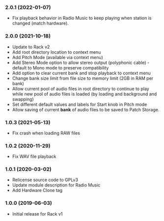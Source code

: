 ### 2.0.1 (2022-01-07)
- Fix playback behavior in Radio Music to keep playing when station is changed (match hardware).

### 2.0.0 (2021-10-18)

- Update to Rack v2
- Add root directory location to context menu
- Add Pitch Mode (available via context menu)
- Add Stereo Mode option to allow stereo output (polyphonic cable) - default to Mono mode to preserve compatibility
- Add option to clear current bank and stop playback to context menu
- Change bank size limit from file size to memory limit (2GB in RAM per bank)
- Allow current pool of audio files in root directory to continue to play while new pool of audio files is loaded (by loading and background and swapping)
- Set different default values and labels for Start knob in Pitch mode
- Allow saving of current **bank** of audio files to be saved to Patch Storage.

### 1.0.3 (2021-05-13)

- Fix crash when loading RAW files

### 1.0.2 (2020-11-29)

- Fix WAV file playback

### 1.0.1 (2020-03-02)

- Relicense source code to GPLv3
- Update module description for Radio Music
- Add Hardware Clone tag

### 1.0.0 (2019-06-03)

- Initial release for Rack v1
